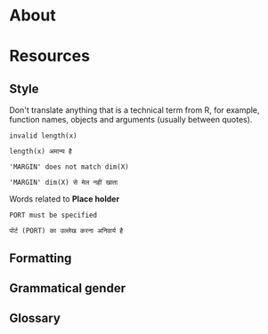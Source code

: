 # About



# Resources



## Style

Don't translate anything that is a technical term from R, for example, function names, objects and arguments (usually between quotes).

```
invalid length(x)

length(x) अमान्य है
```

```
'MARGIN' does not match dim(X)

'MARGIN' dim(X) से मेल नहीं खाता
```

Words related to __Place holder__

```
PORT must be specified

पोर्ट (PORT) का उल्लेख करना अनिवार्य है
```

## Formatting

## Grammatical gender

## Glossary